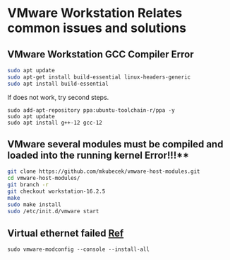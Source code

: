 # VMware Workstation Relates common issues and solutions

## VMware Workstation GCC Compiler Error
```bash
sudo apt update
sudo apt-get install build-essential linux-headers-generic
sudo apt install build-essential
```
If does not work, try second steps.

```
sudo add-apt-repository ppa:ubuntu-toolchain-r/ppa -y
sudo apt update
sudo apt install g++-12 gcc-12
```

## VMware several modules must be compiled and loaded into the running kernel Error!!!**

```bash
git clone https://github.com/mkubecek/vmware-host-modules.git 
cd vmware-host-modules/ 
git branch -r 
git checkout workstation-16.2.5 
make 
sudo make install 
sudo /etc/init.d/vmware start
```

## Virtual ethernet failed [Ref](https://communities.vmware.com/t5/VMware-Workstation-Pro/Virtual-ethernet-failed/td-p/2906720)

`sudo vmware-modconfig --console --install-all`
